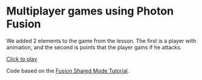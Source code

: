 # Multiplayer games using Photon Fusion

We added 2 elements to the game from the lesson. The first is a player with animation, and the second is points that the player gains if he attacks.

[Click to play](https://mayamichael.itch.io/multiplayer-game) 

Code based on the [Fusion Shared Mode Tutorial](https://doc.photonengine.com/fusion/current/tutorials/shared-mode-basics/overview).
